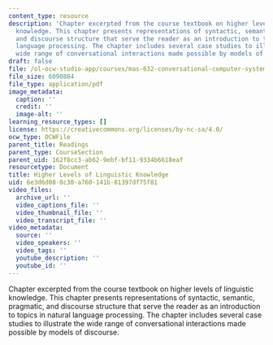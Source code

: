 ```yaml
---
content_type: resource
description: 'Chapter excerpted from the course textbook on higher levels of linguistic
  knowledge. This chapter presents representations of syntactic, semantic, pragmatic,
  and discourse structure that serve the reader as an introduction to topics in natural
  language processing. The chapter includes several case studies to illustrate the
  wide range of conversational interactions made possible by models of discourse. '
draft: false
file: /ol-ocw-studio-app/courses/mas-632-conversational-computer-systems-fall-2008/6e3d6d088c30a760141b81397df75f81_schmandt_ch9.pdf
file_size: 6090884
file_type: application/pdf
image_metadata:
  caption: ''
  credit: ''
  image-alt: ''
learning_resource_types: []
license: https://creativecommons.org/licenses/by-nc-sa/4.0/
ocw_type: OCWFile
parent_title: Readings
parent_type: CourseSection
parent_uid: 162f8cc3-ab62-9ebf-bf11-9334b6618eaf
resourcetype: Document
title: Higher Levels of Linguistic Knowledge
uid: 6e3d6d08-8c30-a760-141b-81397df75f81
video_files:
  archive_url: ''
  video_captions_file: ''
  video_thumbnail_file: ''
  video_transcript_file: ''
video_metadata:
  source: ''
  video_speakers: ''
  video_tags: ''
  youtube_description: ''
  youtube_id: ''
---
```

Chapter excerpted from the course textbook on higher levels of linguistic knowledge. This chapter presents representations of syntactic, semantic, pragmatic, and discourse structure that serve the reader as an introduction to topics in natural language processing. The chapter includes several case studies to illustrate the wide range of conversational interactions made possible by models of discourse.